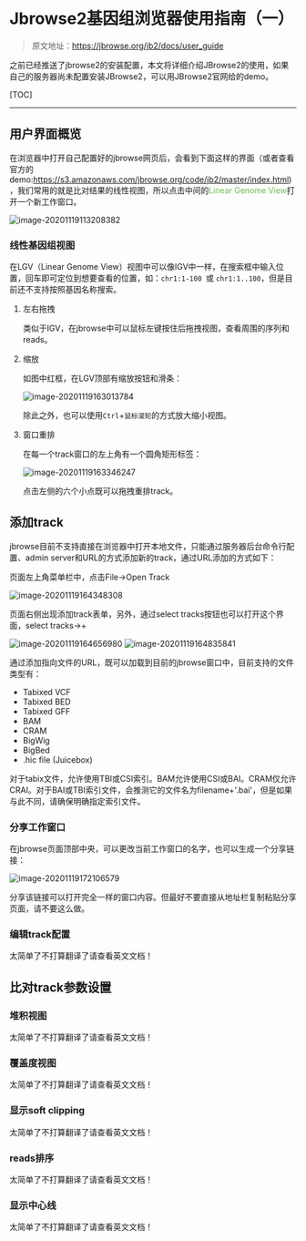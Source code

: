 # Jbrowse2基因组浏览器使用指南（一）

> 原文地址：https://jbrowse.org/jb2/docs/user_guide

之前已经推送了jbrowse2的安装配置，本文将详细介绍JBrowse2的使用，如果自己的服务器尚未配置安装JBrowse2，可以用JBrowse2官网给的demo。

[TOC]

---

## 用户界面概览

在浏览器中打开自己配置好的jbrowse网页后，会看到下面这样的界面（或者查看官方的demo:https://s3.amazonaws.com/jbrowse.org/code/jb2/master/index.html)，我们常用的就是比对结果的线性视图，所以点击中间的<span style="color:#71BA51;">Linear Genome View</span>打开一个新工作窗口。

![image-20201119113208382](https://gitee.com/Ava_Zhao/gallery/raw/master/20201119113208.png)

### 线性基因组视图

在LGV（Linear Genome View）视图中可以像IGV中一样，在搜索框中输入位置，回车即可定位到想要查看的位置，如：`chr1:1-100 `或 `chr1:1..100`，但是目前还不支持按照基因名称搜索。

1. 左右拖拽

   类似于IGV，在jbrowse中可以鼠标左键按住后拖拽视图，查看周围的序列和reads。

2. 缩放

   如图中红框，在LGV顶部有缩放按钮和滑条：

   ![image-20201119163013784](https://gitee.com/Ava_Zhao/gallery/raw/master/20201119163013.png)

   除此之外，也可以使用`Ctrl`+`鼠标滚轮`的方式放大缩小视图。

3. 窗口重排

   在每一个track窗口的左上角有一个圆角矩形标签：

   ![image-20201119163346247](https://gitee.com/Ava_Zhao/gallery/raw/master/20201119163346.png)

   点击左侧的六个小点既可以拖拽重排track。

## 添加track

jbrowse目前不支持直接在浏览器中打开本地文件，只能通过服务器后台命令行配置、admin server和URL的方式添加新的track，通过URL添加的方式如下：

页面左上角菜单栏中，点击File->Open Track

![image-20201119164348308](https://gitee.com/Ava_Zhao/gallery/raw/master/20201119164348.png)

页面右侧出现添加track表单，另外，通过select tracks按钮也可以打开这个界面，select tracks->+

![image-20201119164656980](https://gitee.com/Ava_Zhao/gallery/raw/master/20201119164716.png)                      ![image-20201119164835841](https://gitee.com/Ava_Zhao/gallery/raw/master/20201119164835.png)

通过添加指向文件的URL，既可以加载到目前的jbrowse窗口中，目前支持的文件类型有：

- Tabixed VCF
- Tabixed BED
- Tabixed GFF
- BAM
- CRAM
- BigWig
- BigBed
- .hic file (Juicebox)

对于tabix文件，允许使用TBI或CSI索引。BAM允许使用CSI或BAI。CRAM仅允许CRAI。对于BAI或TBI索引文件，会推测它的文件名为filename+'.bai'，但是如果与此不同，请确保明确指定索引文件。

### 分享工作窗口

在jbrowse页面顶部中央，可以更改当前工作窗口的名字，也可以生成一个分享链接：

![image-20201119172106579](https://gitee.com/Ava_Zhao/gallery/raw/master/20201119172106.png)

分享该链接可以打开<span style='color:'>完全一样</span>的窗口内容。但最好不要直接从地址栏复制粘贴分享页面，请不要这么做。

### 编辑track配置

太简单了不打算翻译了请查看英文文档！

## 比对track参数设置

### 堆积视图

太简单了不打算翻译了请查看英文文档！

### 覆盖度视图

太简单了不打算翻译了请查看英文文档！

### 显示soft clipping

太简单了不打算翻译了请查看英文文档！

### reads排序

太简单了不打算翻译了请查看英文文档！

### 显示中心线

太简单了不打算翻译了请查看英文文档！













